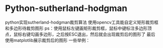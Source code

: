 # Python-sutherland-hodgman
python实现sutherland-hodgman裁剪算法
使用opencv工具能自定义矩形裁剪框和多边形待裁剪图形
ps：使用鼠标左键画矩形裁剪框，鼠标中键标注多边形顶点，鼠标右键勾画多边形，之后按ESC退出，然后就会出现裁剪后的图形了
最后使用matplotlib展示裁剪后的图形
一些举例：
